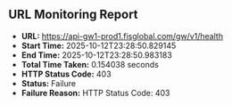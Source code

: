 ## URL Monitoring Report

- **URL:** https://api-gw1-prod1.fisglobal.com/gw/v1/health
- **Start Time:** 2025-10-12T23:28:50.829145
- **End Time:** 2025-10-12T23:28:50.983183
- **Total Time Taken:** 0.154038 seconds
- **HTTP Status Code:** 403
- **Status:** Failure
- **Failure Reason:** HTTP Status Code: 403

